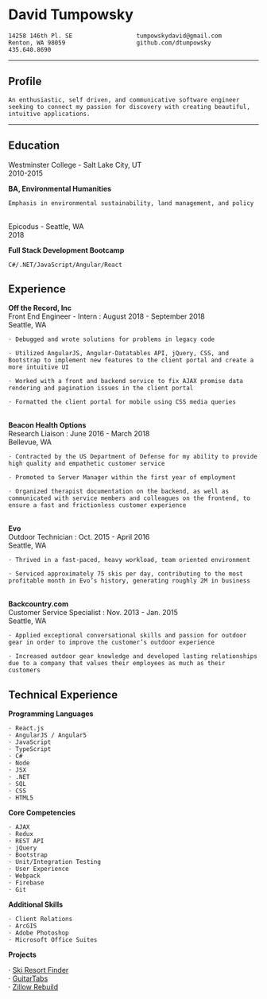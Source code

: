 David Tumpowsky
============

    14258 146th Pl. SE                  tumpowskydavid@gmail.com
    Renton, WA 98059                    github.com/dtumpowsky
    435.640.8690

------------------- -------------------
Profile
---------

    An enthusiastic, self driven, and communicative software engineer seeking to connect my passion for discovery with creating beautiful, intuitive applications.
------------------- -------------------

Education
---------

Westminster College - Salt Lake City, UT\
2010-2015

   **BA, Environmental Humanities**

    Emphasis in environmental sustainability, land management, and policy

\
Epicodus - Seattle, WA\
2018

   **Full Stack Development Bootcamp**

    C#/.NET/JavaScript/Angular/React

Experience
----------

**Off the Record, Inc** \
Front End Engineer - Intern : August 2018 - September 2018\
Seattle, WA

    ⋅ Debugged and wrote solutions for problems in legacy code

    ⋅ Utilized AngularJS, Angular-Datatables API, jQuery, CSS, and Bootstrap to implement new features to the client portal and create a more intuitive UI

    ⋅ Worked with a front and backend service to fix AJAX promise data rendering and pagination issues in the client portal

    ⋅ Formatted the client portal for mobile using CSS media queries

\
**Beacon Health Options** \
Research Liaison : June 2016 - March 2018\
Bellevue, WA

    ⋅ Contracted by the US Department of Defense for my ability to provide high quality and empathetic customer service

    ⋅ Promoted to Server Manager within the first year of employment

    ⋅ Organized therapist documentation on the backend, as well as communicated with service members and colleagues on the frontend, to ensure a fast and frictionless customer experience

\
**Evo** \
Outdoor Technician : Oct. 2015 - April 2016\
Seattle, WA

    ⋅ Thrived in a fast-paced, heavy workload, team oriented environment

    ⋅ Serviced approximately 75 skis per day, contributing to the most profitable month in Evo’s history, generating roughly 2M in business

\
**Backcountry.com** \
Customer Service Specialist : Nov. 2013 - Jan. 2015\
Seattle, WA

    ⋅ Applied exceptional conversational skills and passion for outdoor gear in order to improve the customer’s outdoor experience

    ⋅ Increased outdoor gear knowledge and developed lasting relationships due to a company that values their employees as much as their customers

Technical Experience
--------------------

**Programming Languages**

    ⋅ React.js
    ⋅ AngularJS / Angular5
    ⋅ JavaScript
    ⋅ TypeScript
    ⋅ C#
    ⋅ Node
    ⋅ JSX
    ⋅ .NET
    ⋅ SQL
    ⋅ CSS
    ⋅ HTML5

**Core Competencies**

    ⋅ AJAX
    ⋅ Redux
    ⋅ REST API
    ⋅ jQuery
    ⋅ Bootstrap
    ⋅ Unit/Integration Testing
    ⋅ User Experience
    ⋅ Webpack
    ⋅ Firebase
    ⋅ Git

**Additional Skills**

    ⋅ Client Relations
    ⋅ ArcGIS
    ⋅ Adobe Photoshop
    ⋅ Microsoft Office Suites

**Projects**

  ⋅ [Ski Resort Finder](https://github.com/githubuser/ski-resort-finder)\
  ⋅ [GuitarTabs](https://github.com/githubuser/GuitarTabs)\
  ⋅ [Zillow Rebuild](https://github.com/githubuser/Zillow-Rebuild)
